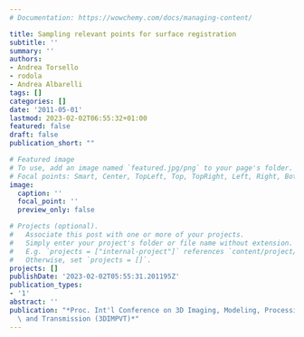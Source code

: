 ```yaml
---
# Documentation: https://wowchemy.com/docs/managing-content/

title: Sampling relevant points for surface registration
subtitle: ''
summary: ''
authors:
- Andrea Torsello
- rodola
- Andrea Albarelli
tags: []
categories: []
date: '2011-05-01'
lastmod: 2023-02-02T06:55:32+01:00
featured: false
draft: false
publication_short: ""

# Featured image
# To use, add an image named `featured.jpg/png` to your page's folder.
# Focal points: Smart, Center, TopLeft, Top, TopRight, Left, Right, BottomLeft, Bottom, BottomRight.
image:
  caption: ''
  focal_point: ''
  preview_only: false

# Projects (optional).
#   Associate this post with one or more of your projects.
#   Simply enter your project's folder or file name without extension.
#   E.g. `projects = ["internal-project"]` references `content/project/deep-learning/index.md`.
#   Otherwise, set `projects = []`.
projects: []
publishDate: '2023-02-02T05:55:31.201195Z'
publication_types:
- '1'
abstract: ''
publication: "*Proc. Int'l Conference on 3D Imaging, Modeling, Processing, Visualization\
  \ and Transmission (3DIMPVT)*"
---
```

